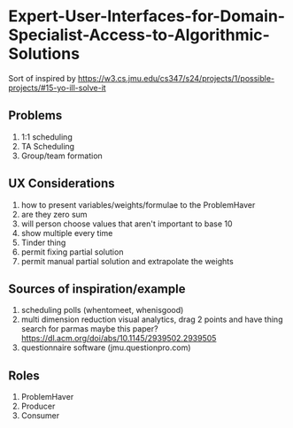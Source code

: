 # Expert-User-Interfaces-for-Domain-Specialist-Access-to-Algorithmic-Solutions

Sort of inspired by https://w3.cs.jmu.edu/cs347/s24/projects/1/possible-projects/#15-yo-ill-solve-it

## Problems
1. 1:1 scheduling
2. TA Scheduling
3. Group/team formation

## UX Considerations
1. how to present variables/weights/formulae to the ProblemHaver
  2. are they zero sum
  3. will person choose values that aren't important to base 10
4. show multiple every time
5. Tinder thing
6. permit fixing partial solution
7. permit manual partial solution and extrapolate the weights

## Sources of inspiration/example
1. scheduling polls (whentomeet, whenisgood)
2. multi dimension reduction visual analytics, drag 2 points and have thing search for parmas maybe this paper? https://dl.acm.org/doi/abs/10.1145/2939502.2939505 
3. questionnaire software (jmu.questionpro.com)

## Roles
1. ProblemHaver
2. Producer
3. Consumer
